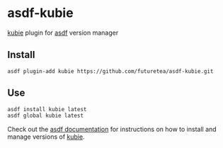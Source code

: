 # asdf-kubie

[kubie](https://github.com/sbstp/kubie) plugin for [asdf](https://github.com/asdf-vm/asdf) version manager

## Install

```
asdf plugin-add kubie https://github.com/futuretea/asdf-kubie.git
```

## Use
```bash
asdf install kubie latest
asdf global kubie latest
```
Check out the [asdf documentation](https://asdf-vm.com/#/core-manage-versions?id=install-version) for instructions on how to install and manage versions of [kubie](https://github.com/sbstp/kubie).
